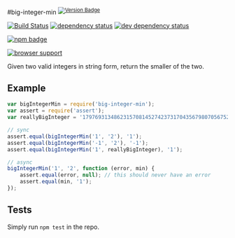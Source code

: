 #big-integer-min <sup>[![Version Badge][2]][1]</sup>

[![Build Status][3]][4] [![dependency status][5]][6]  [![dev dependency status][7]][8]

[![npm badge][11]][1]

[![browser support][9]][10]

Given two valid integers in string form, return the smaller of the two.

## Example

```js
var bigIntegerMin = require('big-integer-min');
var assert = require('assert');
var reallyBigInteger = '179769313486231570814527423731704356798070567525844996598917476803157260780028538760589558632766878171540458953514382464234321326889464182768467546703537516986049910576551282076245490090389328944075868508455133942304583236903222948165808559332123348274797826204144723168738177180919299881250404026184124858368';

// sync
assert.equal(bigIntegerMin('1', '2'), '1');
assert.equal(bigIntegerMin('-1', '2'), '-1');
assert.equal(bigIntegerMin('1', reallyBigInteger), '1');

// async
bigIntegerMin('1', '2', function (error, min) {
	assert.equal(error, null); // this should never have an error
	assert.equal(min, '1');
});
```

## Tests
Simply run `npm test` in the repo.

[1]: https://npmjs.org/package/big-integer-min
[2]: http://vb.teelaun.ch/ljharb/big-integer-min.svg
[3]: https://travis-ci.org/ljharb/big-integer-min.png
[4]: https://travis-ci.org/ljharb/big-integer-min
[5]: https://david-dm.org/ljharb/big-integer-min.png
[6]: https://david-dm.org/ljharb/big-integer-min
[7]: https://david-dm.org/ljharb/big-integer-min/dev-status.png
[8]: https://david-dm.org/ljharb/big-integer-min#info=devDependencies
[9]: https://ci.testling.com/ljharb/big-integer-min.png
[10]: https://ci.testling.com/ljharb/big-integer-min
[11]: https://nodei.co/npm/big-integer-min.png?downloads=true&stars=true

